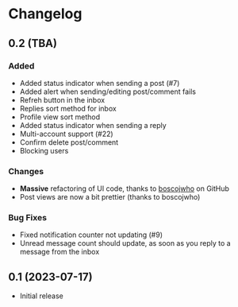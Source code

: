 # Changelog

## 0.2 (TBA)

### Added

- Added status indicator when sending a post (#7)
- Added alert when sending/editing post/comment fails
- Refreh button in the inbox
- Replies sort method for inbox
- Profile view sort method
- Added status indicator when sending a reply
- Multi-account support (#22)
- Confirm delete post/comment
- Blocking users

### Changes

- **Massive** refactoring of UI code, thanks to [boscojwho](https://github.com/boscojwho) on GitHub
- Post views are now a bit prettier (thanks to boscojwho)

### Bug Fixes

- Fixed notification counter not updating (#9)
- Unread message count should update, as soon as you reply to a message from the inbox

## 0.1 (2023-07-17)

- Initial release